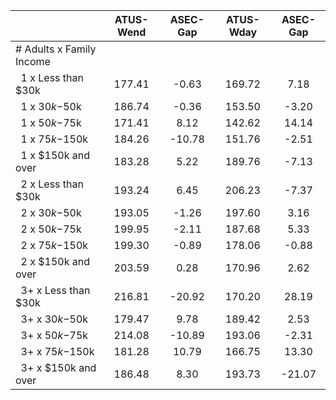 
|                      |    ATUS-Wend |     ASEC-Gap |    ATUS-Wday |     ASEC-Gap |
| -------------------- | :----------: | :----------: | :----------: | :----------: |
| # Adults x Family Income |              |              |              |              |
| &nbsp;&nbsp;1 x Less than $30k |       177.41 |        -0.63 |       169.72 |         7.18 |
| &nbsp;&nbsp;1 x $30k-$50k |       186.74 |        -0.36 |       153.50 |        -3.20 |
| &nbsp;&nbsp;1 x $50k-$75k |       171.41 |         8.12 |       142.62 |        14.14 |
| &nbsp;&nbsp;1 x $75k-$150k |       184.26 |       -10.78 |       151.76 |        -2.51 |
| &nbsp;&nbsp;1 x $150k and over |       183.28 |         5.22 |       189.76 |        -7.13 |
| &nbsp;&nbsp;2 x Less than $30k |       193.24 |         6.45 |       206.23 |        -7.37 |
| &nbsp;&nbsp;2 x $30k-$50k |       193.05 |        -1.26 |       197.60 |         3.16 |
| &nbsp;&nbsp;2 x $50k-$75k |       199.95 |        -2.11 |       187.68 |         5.33 |
| &nbsp;&nbsp;2 x $75k-$150k |       199.30 |        -0.89 |       178.06 |        -0.88 |
| &nbsp;&nbsp;2 x $150k and over |       203.59 |         0.28 |       170.96 |         2.62 |
| &nbsp;&nbsp;3+ x Less than $30k |       216.81 |       -20.92 |       170.20 |        28.19 |
| &nbsp;&nbsp;3+ x $30k-$50k |       179.47 |         9.78 |       189.42 |         2.53 |
| &nbsp;&nbsp;3+ x $50k-$75k |       214.08 |       -10.89 |       193.06 |        -2.31 |
| &nbsp;&nbsp;3+ x $75k-$150k |       181.28 |        10.79 |       166.75 |        13.30 |
| &nbsp;&nbsp;3+ x $150k and over |       186.48 |         8.30 |       193.73 |       -21.07 |

